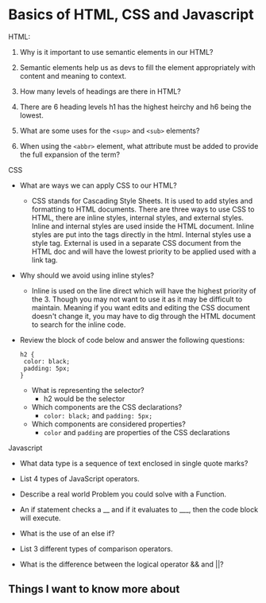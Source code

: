 # Basics of HTML, CSS and Javascript

HTML:

1. Why is it important to use semantic elements in our HTML? 

2. Semantic elements help us as devs to fill the element appropriately with content and meaning to context.  
3. How many levels of headings are there in HTML?

4. There are 6 heading levels h1 has the highest heirchy and h6 being the lowest.
5. What are some uses for the `<sup>` and `<sub>` elements?
6. When using the `<abbr>` element, what attribute must be added to provide the full expansion of the term?

CSS

* What are ways we can apply CSS to our HTML?
    * CSS stands for Cascading Style Sheets.
It is used to add styles and formatting to HTML documents.
There are three ways to use CSS to HTML, there are inline styles, internal styles, and external styles. Inline and internal styles are used inside the HTML document. Inline styles are put into the tags directly in the html. Internal styles use a style tag. External is used in a separate CSS document from the HTML doc and will have the lowest priority to be applied used with a link tag.
* Why should we avoid using inline styles?
    - Inline is used on the line direct which will have the highest priority of the 3. Though you may not want to use it as it may be difficult to maintain. Meaning if you want edits and editing the CSS document doesn't change it, you may have to dig through the HTML document to search for the inline code.  
* Review the block of code below and answer the following questions:

    ```
   h2 {
     color: black;
     padding: 5px;
   }
    ```

    * What is representing the selector?
        * h2 would be the selector
    * Which components are the CSS declarations?
        * `color: black;` and `padding: 5px;`
    * Which components are considered properties?
        * `color` and `padding` are properties of the CSS declarations

Javascript

* What data type is a sequence of text enclosed in single quote marks?
* List 4 types of JavaScript operators.
* Describe a real world Problem you could solve with a Function.


* An if statement checks a __ and if it evaluates to ___, then the code block will execute.
* What is the use of an else if?
* List 3 different types of comparison operators.
* What is the difference between the logical operator && and ||?


## Things I want to know more about

